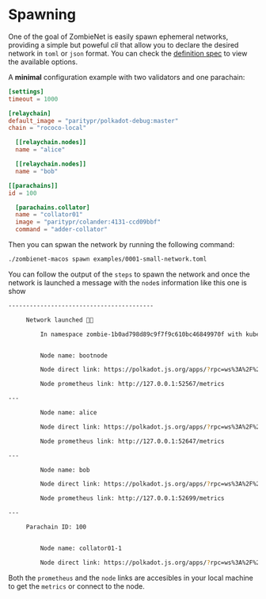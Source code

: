 # Spawning

One of the goal of ZombieNet is easily spawn ephemeral networks, providing a simple but poweful *cli* that allow you to declare the desired network in `toml` or `json` format. You can check the [definition spec](../network-definition-spec.md) to view the available options.

A **minimal** configuration example with two validators and one parachain:

```toml
[settings]
timeout = 1000

[relaychain]
default_image = "paritypr/polkadot-debug:master"
chain = "rococo-local"

  [[relaychain.nodes]]
  name = "alice"

  [[relaychain.nodes]]
  name = "bob"

[[parachains]]
id = 100

  [parachains.collator]
  name = "collator01"
  image = "paritypr/colander:4131-ccd09bbf"
  command = "adder-collator"
```

Then you can spwan the network by running the following command:

```bash
./zombienet-macos spawn examples/0001-small-network.toml
```

You can follow the output of the `steps` to spawn the network and once the network is launched a message with the `node`s information like this one is show

```bash
-----------------------------------------

	 Network launched 🚀🚀

		 In namespace zombie-1b0ad798d89c9f7f9c610bc46849970f with kubernetes provider


		 Node name: bootnode

		 Node direct link: https://polkadot.js.org/apps/?rpc=ws%3A%2F%2F127.0.0.1%3A52562#/explorer

		 Node prometheus link: http://127.0.0.1:52567/metrics

---

		 Node name: alice

		 Node direct link: https://polkadot.js.org/apps/?rpc=ws%3A%2F%2F127.0.0.1%3A52642#/explorer

		 Node prometheus link: http://127.0.0.1:52647/metrics

---

		 Node name: bob

		 Node direct link: https://polkadot.js.org/apps/?rpc=ws%3A%2F%2F127.0.0.1%3A52694#/explorer

		 Node prometheus link: http://127.0.0.1:52699/metrics

---

	 Parachain ID: 100


		 Node name: collator01-1

		 Node direct link: https://polkadot.js.org/apps/?rpc=ws%3A%2F%2F127.0.0.1%3A52742#/explorer
```

Both the `prometheus` and the `node` links are accesibles in your local machine to get the `metrics` or connect to the node.
